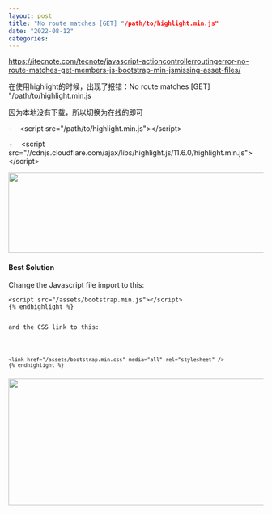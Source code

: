 ```yaml
---
layout: post
title: "No route matches [GET] "/path/to/highlight.min.js"
date: "2022-08-12"
categories: 
---
```

<p><a href="https://itecnote.com/tecnote/javascript-actioncontrollerroutingerror-no-route-matches-get-members-js-bootstrap-min-jsmissing-asset-files/">https://itecnote.com/tecnote/javascript-actioncontrollerroutingerror-no-route-matches-get-members-js-bootstrap-min-jsmissing-asset-files/</a></p>

<p>在使用highlight的时候，出现了报错：No route matches [GET] &quot;/path/to/highlight.min.js</p>

<p>因为本地没有下载，所以切换为在线的即可</p>

<p>
-&nbsp;&nbsp;&nbsp; &lt;script src=&quot;/path/to/highlight.min.js&quot;&gt;&lt;/script&gt;

+&nbsp;&nbsp;&nbsp; &lt;script src=&quot;//cdnjs.cloudflare.com/ajax/libs/highlight.js/11.6.0/highlight.min.js&quot;&gt;&lt;/script&gt;</p>

<p><img height="159" src="/uploads/ckeditor/pictures/212/image-20220812101555-1.png" width="1258" /></p>

<div class="mt-3 border-bottom border-success">
<h4 class="text-success"><span>Best Solution</span></h4>
</div>

<div class="bg-transparent mb-3">
<p>Change the Javascript file import to this:</p>

<pre>
<code>&lt;script src=&quot;/assets/bootstrap.min.js&quot;&gt;&lt;/script&gt;
{% endhighlight %}

<p>and the CSS link to this:</p>

<pre>
<code>&lt;link href=&quot;/assets/bootstrap.min.css&quot; media=&quot;all&quot; rel=&quot;stylesheet&quot; /&gt;
{% endhighlight %}

<p><img height="251" src="/uploads/ckeditor/pictures/213/image-20220812101717-2.png" width="896" /></p>
</div>

